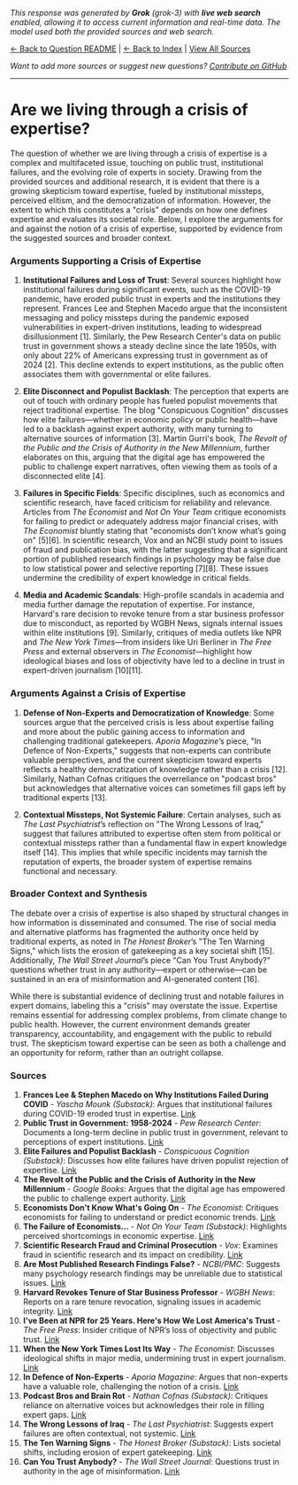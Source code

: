 <!-- 
Generated by: grok
Model: grok-3
Prompt type: sources
Tools enabled: True
Generated at: 2025-06-30T20:03:17.077360
-->

*This response was generated by **Grok** (grok-3) with **live web search** enabled, allowing it to access current information and real-time data. The model used both the provided sources and web search.*

[← Back to Question README](README.md) | [← Back to Index](../README.md) | [View All Sources](../allsources.md)

*Want to add more sources or suggest new questions? [Contribute on GitHub](https://github.com/justinwest/SuggestedSources)*

---

# Are we living through a crisis of expertise?

The question of whether we are living through a crisis of expertise is a complex and multifaceted issue, touching on public trust, institutional failures, and the evolving role of experts in society. Drawing from the provided sources and additional research, it is evident that there is a growing skepticism toward expertise, fueled by institutional missteps, perceived elitism, and the democratization of information. However, the extent to which this constitutes a "crisis" depends on how one defines expertise and evaluates its societal role. Below, I explore the arguments for and against the notion of a crisis of expertise, supported by evidence from the suggested sources and broader context.

### Arguments Supporting a Crisis of Expertise

1. **Institutional Failures and Loss of Trust**: Several sources highlight how institutional failures during significant events, such as the COVID-19 pandemic, have eroded public trust in experts and the institutions they represent. Frances Lee and Stephen Macedo argue that the inconsistent messaging and policy missteps during the pandemic exposed vulnerabilities in expert-driven institutions, leading to widespread disillusionment [1]. Similarly, the Pew Research Center's data on public trust in government shows a steady decline since the late 1950s, with only about 22% of Americans expressing trust in government as of 2024 [2]. This decline extends to expert institutions, as the public often associates them with governmental or elite failures.

2. **Elite Disconnect and Populist Backlash**: The perception that experts are out of touch with ordinary people has fueled populist movements that reject traditional expertise. The blog "Conspicuous Cognition" discusses how elite failures—whether in economic policy or public health—have led to a backlash against expert authority, with many turning to alternative sources of information [3]. Martin Gurri's book, *The Revolt of the Public and the Crisis of Authority in the New Millennium*, further elaborates on this, arguing that the digital age has empowered the public to challenge expert narratives, often viewing them as tools of a disconnected elite [4].

3. **Failures in Specific Fields**: Specific disciplines, such as economics and scientific research, have faced criticism for reliability and relevance. Articles from *The Economist* and *Not On Your Team* critique economists for failing to predict or adequately address major financial crises, with *The Economist* bluntly stating that "economists don’t know what’s going on" [5][6]. In scientific research, Vox and an NCBI study point to issues of fraud and publication bias, with the latter suggesting that a significant portion of published research findings in psychology may be false due to low statistical power and selective reporting [7][8]. These issues undermine the credibility of expert knowledge in critical fields.

4. **Media and Academic Scandals**: High-profile scandals in academia and media further damage the reputation of expertise. For instance, Harvard's rare decision to revoke tenure from a star business professor due to misconduct, as reported by WGBH News, signals internal issues within elite institutions [9]. Similarly, critiques of media outlets like NPR and *The New York Times*—from insiders like Uri Berliner in *The Free Press* and external observers in *The Economist*—highlight how ideological biases and loss of objectivity have led to a decline in trust in expert-driven journalism [10][11].

### Arguments Against a Crisis of Expertise

1. **Defense of Non-Experts and Democratization of Knowledge**: Some sources argue that the perceived crisis is less about expertise failing and more about the public gaining access to information and challenging traditional gatekeepers. *Aporia Magazine*’s piece, "In Defence of Non-Experts," suggests that non-experts can contribute valuable perspectives, and the current skepticism toward experts reflects a healthy democratization of knowledge rather than a crisis [12]. Similarly, Nathan Cofnas critiques the overreliance on "podcast bros" but acknowledges that alternative voices can sometimes fill gaps left by traditional experts [13].

2. **Contextual Missteps, Not Systemic Failure**: Certain analyses, such as *The Last Psychiatrist*’s reflection on "The Wrong Lessons of Iraq," suggest that failures attributed to expertise often stem from political or contextual missteps rather than a fundamental flaw in expert knowledge itself [14]. This implies that while specific incidents may tarnish the reputation of experts, the broader system of expertise remains functional and necessary.

### Broader Context and Synthesis

The debate over a crisis of expertise is also shaped by structural changes in how information is disseminated and consumed. The rise of social media and alternative platforms has fragmented the authority once held by traditional experts, as noted in *The Honest Broker*’s "The Ten Warning Signs," which lists the erosion of gatekeeping as a key societal shift [15]. Additionally, *The Wall Street Journal*’s piece "Can You Trust Anybody?" questions whether trust in any authority—expert or otherwise—can be sustained in an era of misinformation and AI-generated content [16].

While there is substantial evidence of declining trust and notable failures in expert domains, labeling this a "crisis" may overstate the issue. Expertise remains essential for addressing complex problems, from climate change to public health. However, the current environment demands greater transparency, accountability, and engagement with the public to rebuild trust. The skepticism toward expertise can be seen as both a challenge and an opportunity for reform, rather than an outright collapse.

### Sources

1. **Frances Lee & Stephen Macedo on Why Institutions Failed During COVID** - *Yascha Mounk (Substack)*: Argues that institutional failures during COVID-19 eroded trust in expertise. [Link](https://yaschamounk.substack.com/p/frances-lee-and-stephen-macedo)
2. **Public Trust in Government: 1958-2024** - *Pew Research Center*: Documents a long-term decline in public trust in government, relevant to perceptions of expert institutions. [Link](https://www.pewresearch.org/politics/2024/06/24/public-trust-in-government-1958-2024/)
3. **Elite Failures and Populist Backlash** - *Conspicuous Cognition (Substack)*: Discusses how elite failures have driven populist rejection of expertise. [Link](https://www.conspicuouscognition.com/p/elite-failures-and-populist-backlash)
4. **The Revolt of the Public and the Crisis of Authority in the New Millennium** - *Google Books*: Argues that the digital age has empowered the public to challenge expert authority. [Link](https://www.google.com/books/edition/The_Revolt_of_the_Public_and_the_Crisis/qD-1vAEACAAJ)
5. **Economists Don't Know What's Going On** - *The Economist*: Critiques economists for failing to understand or predict economic trends. [Link](https://www.economist.com/finance-and-economics/2025/04/24/economists-dont-know-whats-going-on)
6. **The Failure of Economists...** - *Not On Your Team (Substack)*: Highlights perceived shortcomings in economic expertise. [Link](https://www.notonyourteam.co.uk/p/the-failure-of-economists)
7. **Scientific Research Fraud and Criminal Prosecution** - *Vox*: Examines fraud in scientific research and its impact on credibility. [Link](https://www.vox.com/future-perfect/368350/scientific-research-fraud-crime-jail-time)
8. **Are Most Published Research Findings False?** - *NCBI/PMC*: Suggests many psychology research findings may be unreliable due to statistical issues. [Link](https://pmc.ncbi.nlm.nih.gov/articles/PMC10581498/)
9. **Harvard Revokes Tenure of Star Business Professor** - *WGBH News*: Reports on a rare tenure revocation, signaling issues in academic integrity. [Link](https://www.wgbh.org/news/education-news/2025-05-25/in-extremely-rare-move-harvard-revokes-tenure-and-cuts-ties-with-star-business-professor)
10. **I've Been at NPR for 25 Years. Here's How We Lost America's Trust** - *The Free Press*: Insider critique of NPR’s loss of objectivity and public trust. [Link](https://www.thefp.com/p/npr-editor-how-npr-lost-americas-trust)
11. **When the New York Times Lost Its Way** - *The Economist*: Discusses ideological shifts in major media, undermining trust in expert journalism. [Link](https://www.economist.com/1843/2023/12/14/when-the-new-york-times-lost-its-way)
12. **In Defence of Non-Experts** - *Aporia Magazine*: Argues that non-experts have a valuable role, challenging the notion of a crisis. [Link](https://www.aporiamagazine.com/p/in-defence-of-non-experts)
13. **Podcast Bros and Brain Rot** - *Nathan Cofnas (Substack)*: Critiques reliance on alternative voices but acknowledges their role in filling expert gaps. [Link](https://ncofnas.com/p/podcast-bros-and-brain-rot)
14. **The Wrong Lessons of Iraq** - *The Last Psychiatrist*: Suggests expert failures are often contextual, not systemic. [Link](https://thelastpsychiatrist.com/2007/05/the_wrong_lessons_of_iraq.html)
15. **The Ten Warning Signs** - *The Honest Broker (Substack)*: Lists societal shifts, including erosion of expert gatekeeping. [Link](https://www.honest-broker.com/p/the-ten-warning-signs)
16. **Can You Trust Anybody?** - *The Wall Street Journal*: Questions trust in authority in the age of misinformation. [Link](https://www.wsj.com/opinion/can-you-trust-anybody-president-media-influencer-ai-aa13b7ea)
